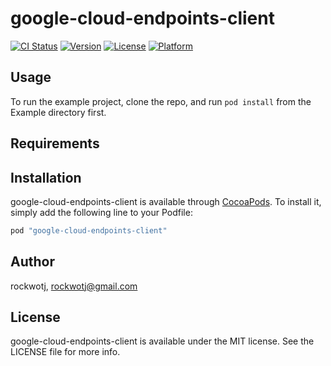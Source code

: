 # google-cloud-endpoints-client

[![CI Status](http://img.shields.io/travis/rockwotj/google-cloud-endpoints-client.svg?style=flat)](https://travis-ci.org/rockwotj/google-cloud-endpoints-client)
[![Version](https://img.shields.io/cocoapods/v/google-cloud-endpoints-client.svg?style=flat)](http://cocoapods.org/pods/google-cloud-endpoints-client)
[![License](https://img.shields.io/cocoapods/l/google-cloud-endpoints-client.svg?style=flat)](http://cocoapods.org/pods/google-cloud-endpoints-client)
[![Platform](https://img.shields.io/cocoapods/p/google-cloud-endpoints-client.svg?style=flat)](http://cocoapods.org/pods/google-cloud-endpoints-client)

## Usage

To run the example project, clone the repo, and run `pod install` from the Example directory first.

## Requirements

## Installation

google-cloud-endpoints-client is available through [CocoaPods](http://cocoapods.org). To install
it, simply add the following line to your Podfile:

```ruby
pod "google-cloud-endpoints-client"
```

## Author

rockwotj, rockwotj@gmail.com

## License

google-cloud-endpoints-client is available under the MIT license. See the LICENSE file for more info.
